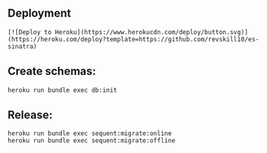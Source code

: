
## Deployment

    [![Deploy to Heroku](https://www.herokucdn.com/deploy/button.svg)](https://heroku.com/deploy?template=https://github.com/revskill10/es-sinatra)

## Create schemas:

```
heroku run bundle exec db:init
```

## Release:

```
heroku run bundle exec sequent:migrate:online
heroku run bundle exec sequent:migrate:offline
```